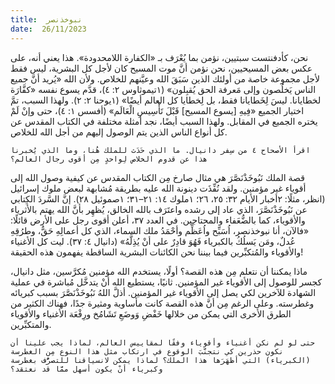 ```yaml
---
title:  نبوخذنصر
date:  26/11/2023
---
```


نحن، كأدفنتست سبتيين، نؤمن بما يُعْرَف بـ «الكفارة اللامحدودة». هذا يعني أنه، على عكس بعض المسيحيين، نحن نؤمن أنَّ موت المسيح كان لأجل كل البشرية، ليس فقط لأجل مجموعة خاصة من أولئك الذين سَبَقَ الله وعيَّنهم للخلاص. ولأن الله «يُريد أنَّ جميع الناس يَخلُصون وإلى مَعرفة الحق يُقبِلون» (١تيموثاوس ٢: ٤)، قدَّم يسوع نفسه «كفَّارَة لخطايانا. ليسَ لِخَطايانا فقط، بل لِخطايا كل العالم أيضًا» (١يوحنا ٢: ٢). ولهذا السبب، تمَّ اختيار الجميع «فِيهِ [يسوع المسيح] قَبْلَ تَأْسِيسِ الْعَالَم» (أفسس ١: ٤)، حتى وإنْ لَمْ يختره الجميع في المقابل. ولهذا السبب أيضًا، نجد أمثلة مختلفة في الكتاب المقدس عن كل أنواع الناس الذين يتم الوصول إليهم من أجل الله للخلاص.

`اقرأ الأصحاح ٤ من سِفر دانيال. ما الذي حَدَث للملك هُنا، وما الذي يُخبرنا هذا عن قدوم الخلاص لِواحدٍ مِن أقوى رجال العالم؟`

قصة الملك نَبُوخَذْنَصَّرَ هي مثال صارخ مِن الكتاب المقدس عن كيفية وصول الله إلى أقوياء غير مؤمنين. ولقد نُفِّذَت دينونة الله عليه بطريقة مُشابهة لبعض ملوك إسرائيل (انظر، مثلًا: ٢أخبار الأيام ٣٢: ٢٥، ٢٦؛ ١ملوك ١٤: ٢١–٣١؛ ١صموئيل ٢٨). إنَّ السَّردَ الكِتابي عن نَبُوخَذْنَصَّرَ، الذي عاد إلى رشده واعتَرَف بالله الخالق، يُظهِر بأنَّ الله يهتم بالأثرياء والأقوياء، كما بالضُّعَفاء والمحتاجين. في العدد ٣٧، أعلن أقوى رجل على الأرض قائلًا: «فالآن، أنا نبوخذنصر، اُسَبِّح واُعَظِّم وأحْمَدُ ملك السماء، الذي كل أعمالِهِ حَقٌّ، وطرُقِهِ عُدلٌ، ومَن يَسلُكُ بالكبرياء فَهُوَ قادِرٌ على أنْ يُذِلَّهُ» (دانيال ٤: ٣٧). ليت كل الأغنياء والأقوياء والمُتكبِّرين فيما بيننا نحن الكائنات البشرية الساقطة يفهمون هذه الحقيقة!

ماذا يمكننا أن نتعلم مِن هذه القصة؟ أولًا، يستخدم الله مؤمنين مُكرَّسين، مثل دانيال، كجسر للوصول إلى الأقوياء غير المؤمنين. ثانيًا، يستطيع الله أنْ يتدخَّل مُباشرة في عملية الشهادة للآخرين لكي يصل إلى الأقوياء غير المؤمنين. أذلَّ اللهُ نَبُوخَذْنَصَّرَ بسبب كبريائه وغطرسته. وعلى الرغم مِن أنَّ هذه القصة كانت مأساوية ومثيرة جدًا، فهناك الكثير من الطرق الأخرى التي يمكن من خلالها خَفْضِ وَوضَعِ تَشَامُخ ورِفْعَة الأغنياء والأقوياء والمتكبِّرين.

`حتى لو لم نكن أغنياء وأقوياء وفقًا لمقاييس العالم، لماذا يجب علينا أن نكون حذرين كي نتجنَّبَ الوقوع في ارتكاب مثل هذا النوع مِن الغطرسة (الكبرياء) التي أظهَرَها هذا الملك؟ لماذا يمكن لانسياقنا للتصرُّف بغطرسة وكبرياء أنْ يكون أسهل ممَّا قد نعتقد؟`